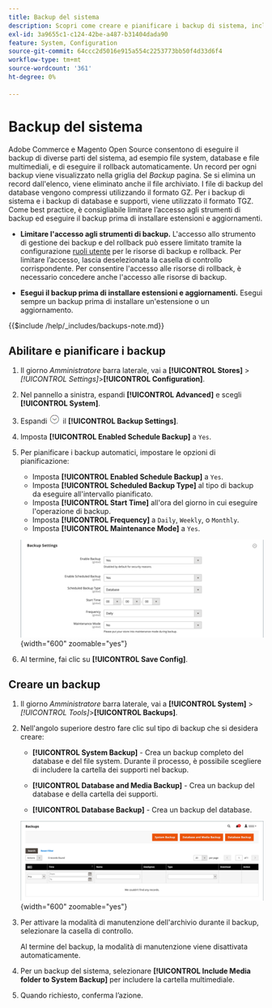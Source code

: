 ```yaml
---
title: Backup del sistema
description: Scopri come creare e pianificare i backup di sistema, inclusi file system, database e file multimediali.
exl-id: 3a9655c1-c124-42be-a487-b31404dada90
feature: System, Configuration
source-git-commit: 64ccc2d5016e915a554c2253773bb50f4d33d6f4
workflow-type: tm+mt
source-wordcount: '361'
ht-degree: 0%

---
```


# Backup del sistema

Adobe Commerce e Magento Open Source consentono di eseguire il backup di diverse parti del sistema, ad esempio file system, database e file multimediali, e di eseguire il rollback automaticamente. Un record per ogni backup viene visualizzato nella griglia del _Backup_ pagina. Se si elimina un record dall&#39;elenco, viene eliminato anche il file archiviato. I file di backup del database vengono compressi utilizzando il formato GZ. Per i backup di sistema e i backup di database e supporti, viene utilizzato il formato TGZ. Come best practice, è consigliabile limitare l’accesso agli strumenti di backup ed eseguire il backup prima di installare estensioni e aggiornamenti.

- **Limitare l&#39;accesso agli strumenti di backup.** L&#39;accesso allo strumento di gestione dei backup e del rollback può essere limitato tramite la configurazione [ruoli utente](permissions-user-roles.md) per le risorse di backup e rollback. Per limitare l’accesso, lascia deselezionata la casella di controllo corrispondente. Per consentire l&#39;accesso alle risorse di rollback, è necessario concedere anche l&#39;accesso alle risorse di backup.

- **Esegui il backup prima di installare estensioni e aggiornamenti.** Esegui sempre un backup prima di installare un&#39;estensione o un aggiornamento.

{{$include /help/_includes/backups-note.md}}

## Abilitare e pianificare i backup

1. Il giorno _Amministratore_ barra laterale, vai a **[!UICONTROL Stores]** > _[!UICONTROL Settings]_>**[!UICONTROL Configuration]**.

1. Nel pannello a sinistra, espandi **[!UICONTROL Advanced]** e scegli **[!UICONTROL System]**.

1. Espandi ![Selettore di espansione](../assets/icon-display-expand.png) il **[!UICONTROL Backup Settings]**.

1. Imposta **[!UICONTROL Enabled Schedule Backup]** a `Yes`.

1. Per pianificare i backup automatici, impostare le opzioni di pianificazione:

   - Imposta **[!UICONTROL Enabled Schedule Backup]** a `Yes`.
   - Imposta **[!UICONTROL Scheduled Backup Type]** al tipo di backup da eseguire all&#39;intervallo pianificato.
   - Imposta **[!UICONTROL Start Time]** all&#39;ora del giorno in cui eseguire l&#39;operazione di backup.
   - Imposta **[!UICONTROL Frequency]** a `Daily`, `Weekly`, o `Monthly`.
   - Imposta **[!UICONTROL Maintenance Mode]** a `Yes`.

   ![Configurazione avanzata - backup](../configuration-reference/advanced/assets/system-scheduled-backup-settings.png){width="600" zoomable="yes"}

1. Al termine, fai clic su **[!UICONTROL Save Config]**.

## Creare un backup

1. Il giorno _Amministratore_ barra laterale, vai a **[!UICONTROL System]** > _[!UICONTROL Tools]_>**[!UICONTROL Backups]**.

1. Nell&#39;angolo superiore destro fare clic sul tipo di backup che si desidera creare:

   - **[!UICONTROL System Backup]** - Crea un backup completo del database e del file system. Durante il processo, è possibile scegliere di includere la cartella dei supporti nel backup.

   - **[!UICONTROL Database and Media Backup]** - Crea un backup del database e della cartella dei supporti.

   - **[!UICONTROL Database Backup]** - Crea un backup del database.

   ![Strumenti di sistema - backup](./assets/tools-backups.png){width="600" zoomable="yes"}

1. Per attivare la modalità di manutenzione dell&#39;archivio durante il backup, selezionare la casella di controllo.

   Al termine del backup, la modalità di manutenzione viene disattivata automaticamente.

1. Per un backup del sistema, selezionare **[!UICONTROL Include Media folder to System Backup]** per includere la cartella multimediale.

1. Quando richiesto, conferma l’azione.



